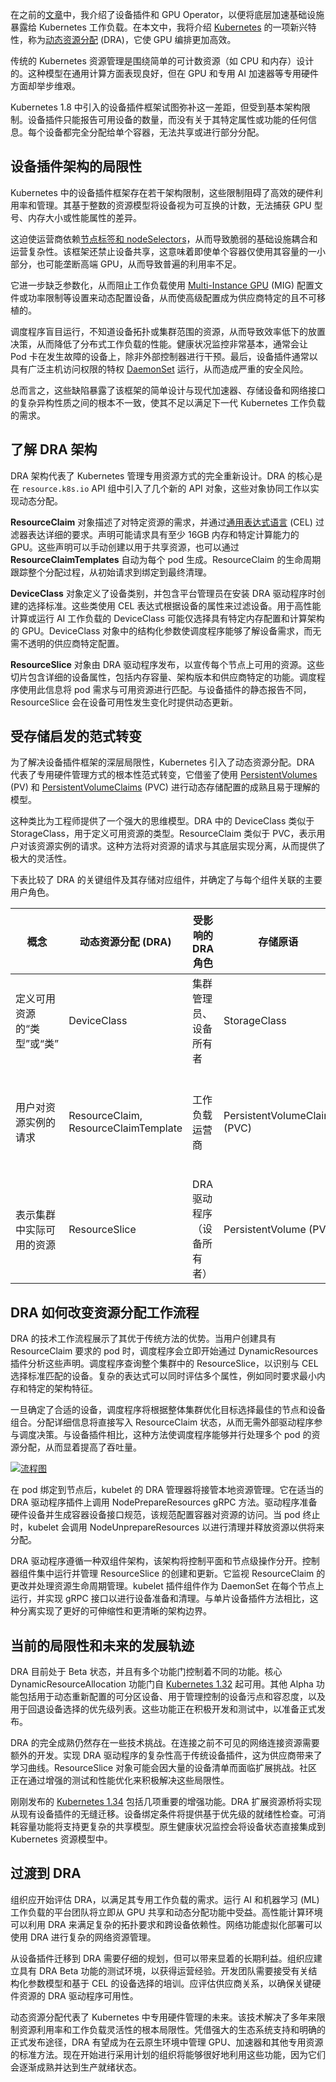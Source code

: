 在之前的[文章](https://thenewstack.io/gpu-orchestration-in-kubernetes-device-plugin-or-gpu-operator/)中，我介绍了设备插件和 GPU Operator，以便将底层加速基础设施暴露给 Kubernetes 工作负载。在本文中，我将介绍 [Kubernetes](https://thenewstack.io/kubernetes/) 的一项新兴特性，称为[动态资源分配](https://kubernetes.io/docs/concepts/scheduling-eviction/dynamic-resource-allocation/) (DRA)，它使 GPU 编排更加高效。

传统的 Kubernetes 资源管理是围绕简单的可计数资源（如 CPU 和内存）设计的。这种模型在通用计算方面表现良好，但在 GPU 和专用 AI 加速器等专用硬件方面却举步维艰。

Kubernetes 1.8 中引入的设备插件框架试图弥补这一差距，但受到基本架构限制。设备插件只能报告可用设备的数量，而没有关于其特定属性或功能的任何信息。每个设备都完全分配给单个容器，无法共享或进行部分分配。

## 设备插件架构的局限性

Kubernetes 中的设备插件框架存在若干架构限制，这些限制阻碍了高效的硬件利用率和管理。其基于整数的资源模型将设备视为可互换的计数，无法捕获 GPU 型号、内存大小或性能属性的差异。

这迫使运营商依赖[节点标签和 nodeSelectors](https://kubernetes.io/docs/tasks/configure-pod-container/assign-pods-nodes/)，从而导致脆弱的基础设施耦合和运营复杂性。该框架还禁止设备共享，这意味着即使单个容器仅使用其容量的一小部分，也可能垄断高端 GPU，从而导致普遍的利用率不足。

它进一步缺乏参数化，从而阻止工作负载使用 [Multi-Instance GPU](https://www.nvidia.com/en-in/technologies/multi-instance-gpu/) (MIG) 配置文件或功率限制等设置来动态配置设备，从而使高级配置成为供应商特定的且不可移植的。

调度程序盲目运行，不知道设备拓扑或集群范围的资源，从而导致效率低下的放置决策，从而降低了分布式工作负载的性能。健康状况监控非常基本，通常会让 Pod 卡在发生故障的设备上，除非外部控制器进行干预。最后，设备插件通常以具有广泛主机访问权限的特权 [DaemonSet](https://kubernetes.io/docs/concepts/workloads/controllers/daemonset/) 运行，从而造成严重的安全风险。

总而言之，这些缺陷暴露了该框架的简单设计与现代加速器、存储设备和网络接口的复杂异构性质之间的根本不一致，使其不足以满足下一代 Kubernetes 工作负载的需求。

## 了解 DRA 架构

DRA 架构代表了 Kubernetes 管理专用资源方式的完全重新设计。DRA 的核心是在 `resource.k8s.io` API 组中引入了几个新的 API 对象，这些对象协同工作以实现动态分配。

**ResourceClaim** 对象描述了对特定资源的需求，并通过[通用表达式语言](https://cel.dev/) (CEL) 过滤器表达详细的要求。声明可能请求具有至少 16GB 内存和特定计算能力的 GPU。这些声明可以手动创建以用于共享资源，也可以通过 **ResourceClaimTemplates** 自动为每个 pod 生成。ResourceClaim 的生命周期跟踪整个分配过程，从初始请求到绑定到最终清理。

**DeviceClass** 对象定义了设备类别，并包含平台管理员在安装 DRA 驱动程序时创建的选择标准。这些类使用 CEL 表达式根据设备的属性来过滤设备。用于高性能计算或运行 AI 工作负载的 DeviceClass 可能仅选择具有特定内存配置和计算架构的 GPU。DeviceClass 对象中的结构化参数使调度程序能够了解设备需求，而无需不透明的供应商特定配置。

**ResourceSlice** 对象由 DRA 驱动程序发布，以宣传每个节点上可用的资源。这些切片包含详细的设备属性，包括内存容量、架构版本和供应商特定的功能。调度程序使用此信息将 pod 需求与可用资源进行匹配。与设备插件的静态报告不同，ResourceSlice 会在设备可用性发生变化时提供动态更新。

## 受存储启发的范式转变

为了解决设备插件框架的深层局限性，Kubernetes 引入了动态资源分配。DRA 代表了专用硬件管理方式的根本性范式转变，它借鉴了使用 [PersistentVolumes](https://kubernetes.io/docs/concepts/storage/persistent-volumes/) (PV) 和 [PersistentVolumeClaims](https://kubernetes.io/docs/concepts/storage/persistent-volumes/) (PVC) 进行动态存储配置的成熟且易于理解的模型。

这种类比为工程师提供了一个强大的思维模型。DRA 中的 DeviceClass 类似于 StorageClass，用于定义可用资源的类型。ResourceClaim 类似于 PVC，表示用户对该资源实例的请求。这种方法将对资源的请求与其底层实现分离，从而提供了极大的灵活性。

下表比较了 DRA 的关键组件及其存储对应组件，并确定了与每个组件关联的主要用户角色。

| 概念 | 动态资源分配 (DRA) | 受影响的 DRA 角色 | 存储原语 | 受影响的存储角色 |
| --- | --- | --- | --- | --- |
| 定义可用资源的“类型”或“类” | DeviceClass | 集群管理员、设备所有者 | StorageClass | 集群管理员、存储专家 |
| 用户对资源实例的请求 | ResourceClaim, ResourceClaimTemplate | 工作负载运营商 | PersistentVolumeClaim (PVC) | 开发人员、工作负载运营商 |
| 表示集群中实际可用的资源 | ResourceSlice | DRA 驱动程序（设备所有者） | PersistentVolume (PV) | 集群管理员、存储专家 |

## DRA 如何改变资源分配工作流程

DRA 的技术工作流程展示了其优于传统方法的优势。当用户创建具有 ResourceClaim 要求的 pod 时，调度程序会立即开始通过 DynamicResources 插件分析这些声明。调度程序查询整个集群中的 ResourceSlice，以识别与 CEL 选择标准匹配的设备。复杂的表达式可以同时评估多个属性，例如同时要求最小内存和特定的架构特征。

一旦确定了合适的设备，调度程序将根据整体集群优化目标选择最佳的节点和设备组合。分配详细信息将直接写入 ResourceClaim 状态，从而无需外部驱动程序参与调度决策。与设备插件相比，这种方法使调度程序能够并行处理多个 pod 的资源分配，从而显着提高了吞吐量。

[![流程图](https://cdn.thenewstack.io/media/2025/08/5857ef9b-dra-arch-833x1024.png)](https://cdn.thenewstack.io/media/2025/08/5857ef9b-dra-arch-833x1024.png)

在 pod 绑定到节点后，kubelet 的 DRA 管理器将接管本地资源管理。它在适当的 DRA 驱动程序插件上调用 NodePrepareResources gRPC 方法。驱动程序准备硬件设备并生成容器设备接口规范，该规范配置容器对资源的访问。当 pod 终止时，kubelet 会调用 NodeUnprepareResources 以进行清理并释放资源以供将来分配。

DRA 驱动程序遵循一种双组件架构，该架构将控制平面和节点级操作分开。控制器组件集中运行并管理 ResourceSlice 的创建和更新。它监视 ResourceClaim 的更改并处理资源生命周期管理。kubelet 插件组件作为 DaemonSet 在每个节点上运行，并实现 gRPC 接口以进行设备准备和清理。与单片设备插件方法相比，这种分离实现了更好的可伸缩性和更清晰的架构边界。

## 当前的局限性和未来的发展轨迹

DRA 目前处于 Beta 状态，并且有多个功能门控制着不同的功能。核心 DynamicResourceAllocation 功能门自 [Kubernetes 1.32](https://thenewstack.io/kubernetes-1-32-aces-api-conformance-testing/) 起可用。其他 Alpha 功能包括用于动态重新配置的可分区设备、用于管理控制的设备污点和容忍度，以及用于回退设备选择的优先级列表。这些功能正在积极开发和测试中，以准备正式发布。

DRA 的完全成熟仍然存在一些技术挑战。在连接之前不可见的网络连接资源需要额外的开发。实现 DRA 驱动程序的复杂性高于传统设备插件，这为供应商带来了学习曲线。ResourceSlice 对象可能会因大量的设备清单而面临扩展挑战。社区正在通过增强的测试和性能优化来积极解决这些局限性。

刚刚发布的 [Kubernetes 1.34](https://kubernetes.io/blog/2025/07/28/kubernetes-v1-34-sneak-peek/) 包括几项重要的增强功能。DRA 扩展资源桥将实现从现有设备插件的无缝迁移。设备绑定条件将提供基于优先级的就绪性检查。可消耗容量功能将支持更复杂的共享模型。原生健康状况监控会将设备状态直接集成到 Kubernetes 资源模型中。

## 过渡到 DRA

组织应开始评估 DRA，以满足其专用工作负载的需求。运行 AI 和机器学习 (ML) 工作负载的平台团队将立即从 GPU 共享和动态分配功能中受益。高性能计算环境可以利用 DRA 来满足复杂的拓扑要求和跨设备依赖性。网络功能虚拟化部署可以使用 DRA 进行复杂的网络资源管理。

从设备插件迁移到 DRA 需要仔细的规划，但可以带来显着的长期利益。组织应建立具有 DRA Beta 功能的测试环境，以获得运营经验。开发团队需要接受有关结构化参数模型和基于 CEL 的设备选择的培训。应评估供应商关系，以确保关键硬件资源的 DRA 驱动程序可用性。

动态资源分配代表了 Kubernetes 中专用硬件管理的未来。该技术解决了多年来限制资源利用率和工作负载灵活性的根本局限性。凭借强大的生态系统支持和明确的正式发布途径，DRA 有望成为在云原生环境中管理 GPU、加速器和其他专用资源的标准方法。现在开始进行采用计划的组织将能够很好地利用这些功能，因为它们会逐渐成熟并达到生产就绪状态。